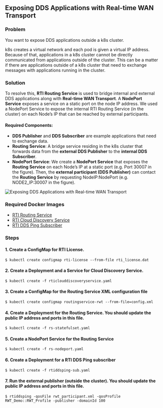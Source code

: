 ## Exposing DDS Applications with Real-time WAN Transport


### Problem

You want to expose DDS applications outside a k8s cluster.

k8s creates a virtual network and each pod is given a virtual IP address. Because of that, applications in a k8s cluster cannot be directly communicated from applications outside of the cluster. This can be a matter if there are applications outside of a k8s cluster that need to exchange messages with applications running in the cluster. 


### Solution

To resolve this, **RTI Routing Service** is used to bridge internal and external DDS applications along with **Real-time WAN Transport**. A **NodePort Service** exposes a service on a static port on the node IP address. We used a NodePort Service to expose the internal RTI Routing Service (in the cluster) on each Node’s IP that can be reached by external participants. 


#### Required Components:

* **DDS Publisher** and **DDS Subscriber** are example applications that need to exchange data. 
* **Routing Service**: A bridge service residing in the k8s cluster that forwards data from the **external DDS Publisher** to the **internal DDS Subscriber**. 
* **NodePort Service**: We create a **NodePort Service** that exposes the **Routing Service** on each Node’s IP at a static port (e.g. Port 30007 in the figure). Then, the **external participant (DDS Publisher)** can contact the **Routing Service** by requesting NodeIP:NodePort (e.g. NODE2_IP:30007 in the figure). 

![Exposing DDS Applications with Real-time WAN Transport](routingservice_rwt.png)

### Required Docker Images
- [RTI Routing Service](../dockerfiles/rti_routingservice)
- [RTI Cloud Discovery Service](../dockerfiles/rti_clouddiscoveryservice)
- [RTI DDS Ping Subscriber](../dockerfiles/rti_ddsping_sub)

### Steps

#### 1. Create a ConfigMap for RTI License.
`$ kubectl create configmap rti-license --from-file rti_license.dat`

#### 2. Create a Deployment and a Service for Cloud Discovery Service.
`$ kubectl create -f rticlouddiscoveryservice.yaml`

#### 3. Create a ConfigMap for the Routing Service XML configuration file
`$ kubectl create configmap routingservice-rwt --from-file=config.xml`

#### 4. Create a Deployment for the Routing Service. You should update the public IP address and ports in this file.
`$ kubectl create -f rs-statefulset.yaml`

#### 5. Create a NodePort Service for the Routing Service
`$ kubectl create -f rs-nodeport.yaml`

#### 6. Create a Deployment for a RTI DDS Ping subscriber
`$ kubectl create -f rtiddsping-sub.yaml`

#### 7. Run the external publisher (outside the cluster). You should update the public IP address and ports in this file.
`$ rtiddsping -qosFile rwt_participant.xml -qosProfile RWT_Demo::RWT_Profile -publisher -domainId 100`
